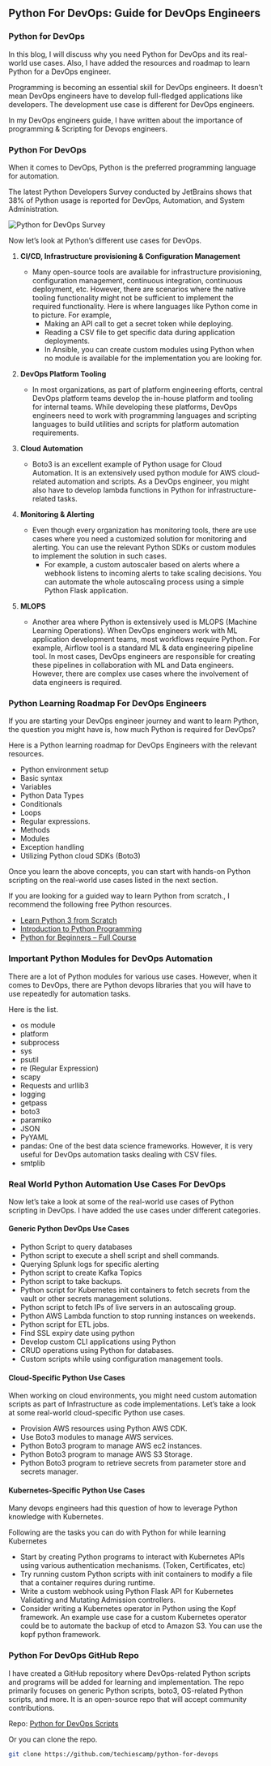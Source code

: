 ## Python For DevOps: Guide for DevOps Engineers

### Python for DevOps

In this blog, I will discuss why you need Python for DevOps and its real-world use cases. Also, I have added the resources and roadmap to learn Python for a DevOps engineer.

Programming is becoming an essential skill for DevOps engineers. It doesn’t mean DevOps engineers have to develop full-fledged applications like developers. The development use case is different for DevOps engineers.

In my DevOps engineers guide, I have written about the importance of programming & Scripting for Devops engineers.

### Python For DevOps

When it comes to DevOps, Python is the preferred programming language for automation.

The latest Python Developers Survey conducted by JetBrains shows that 38% of Python usage is reported for DevOps, Automation, and System Administration.

![Python for DevOps Survey](link-to-survey-image)

Now let’s look at Python’s different use cases for DevOps.

1. **CI/CD, Infrastructure provisioning & Configuration Management**
   - Many open-source tools are available for infrastructure provisioning, configuration management, continuous integration, continuous deployment, etc. However, there are scenarios where the native tooling functionality might not be sufficient to implement the required functionality. Here is where languages like Python come in to picture. For example,
     - Making an API call to get a secret token while deploying.
     - Reading a CSV file to get specific data during application deployments.
     - In Ansible, you can create custom modules using Python when no module is available for the implementation you are looking for.

2. **DevOps Platform Tooling**
   - In most organizations, as part of platform engineering efforts, central DevOps platform teams develop the in-house platform and tooling for internal teams. While developing these platforms, DevOps engineers need to work with programming languages and scripting languages to build utilities and scripts for platform automation requirements.

3. **Cloud Automation**
   - Boto3 is an excellent example of Python usage for Cloud Automation. It is an extensively used python module for AWS cloud-related automation and scripts. As a DevOps engineer, you might also have to develop lambda functions in Python for infrastructure-related tasks.

4. **Monitoring & Alerting**
   - Even though every organization has monitoring tools, there are use cases where you need a customized solution for monitoring and alerting. You can use the relevant Python SDKs or custom modules to implement the solution in such cases.
     - For example, a custom autoscaler based on alerts where a webhook listens to incoming alerts to take scaling decisions. You can automate the whole autoscaling process using a simple Python Flask application.

5. **MLOPS**
   - Another area where Python is extensively used is MLOPS (Machine Learning Operations). When DevOps engineers work with ML application development teams, most workflows require Python. For example, Airflow tool is a standard ML & data engineering pipeline tool. In most cases, DevOps engineers are responsible for creating these pipelines in collaboration with ML and Data engineers. However, there are complex use cases where the involvement of data engineers is required.

### Python Learning Roadmap For DevOps Engineers

If you are starting your DevOps engineer journey and want to learn Python, the question you might have is, how much Python is required for DevOps?

Here is a Python learning roadmap for DevOps Engineers with the relevant resources.

- Python environment setup
- Basic syntax
- Variables
- Python Data Types
- Conditionals
- Loops
- Regular expressions.
- Methods
- Modules
- Exception handling
- Utilizing Python cloud SDKs (Boto3)

Once you learn the above concepts, you can start with hands-on Python scripting on the real-world use cases listed in the next section.

If you are looking for a guided way to learn Python from scratch., I recommend the following free Python resources.

- [Learn Python 3 from Scratch](link-to-learn-python-course)
- [Introduction to Python Programming](link-to-intro-python-course)
- [Python for Beginners – Full Course](link-to-python-beginners-course)

### Important Python Modules for DevOps Automation

There are a lot of Python modules for various use cases. However, when it comes to DevOps, there are Python devops libraries that you will have to use repeatedly for automation tasks.

Here is the list.

- os module
- platform
- subprocess
- sys
- psutil
- re (Regular Expression)
- scapy
- Requests and urllib3
- logging
- getpass
- boto3
- paramiko
- JSON
- PyYAML
- pandas: One of the best data science frameworks. However, it is very useful for DevOps automation tasks dealing with CSV files.
- smtplib

### Real World Python Automation Use Cases For DevOps

Now let’s take a look at some of the real-world use cases of Python scripting in DevOps. I have added the use cases under different categories.

#### Generic Python DevOps Use Cases

- Python Script to query databases
- Python script to execute a shell script and shell commands.
- Querying Splunk logs for specific alerting
- Python script to create Kafka Topics
- Python script to take backups.
- Python script for Kubernetes init containers to fetch secrets from the vault or other secrets management solutions.
- Python script to fetch IPs of live servers in an autoscaling group.
- Python AWS Lambda function to stop running instances on weekends.
- Python script for ETL jobs.
- Find SSL expiry date using python
- Develop custom CLI applications using Python
- CRUD operations using Python for databases.
- Custom scripts while using configuration management tools.

#### Cloud-Specific Python Use Cases

When working on cloud environments, you might need custom automation scripts as part of Infrastructure as code implementations. Let’s take a look at some real-world cloud-specific Python use cases.

- Provision AWS resources using Python AWS CDK.
- Use Boto3 modules to manage AWS services.
- Python Boto3 program to manage AWS ec2 instances.
- Python Boto3 program to manage AWS S3 Storage.
- Python Boto3 program to retrieve secrets from parameter store and secrets manager.

#### Kubernetes-Specific Python Use Cases

Many devops engineers had this question of how to leverage Python knowledge with Kubernetes.

Following are the tasks you can do with Python for while learning Kubernetes

- Start by creating Python programs to interact with Kubernetes APIs using various authentication mechanisms. (Token, Certificates, etc)
- Try running custom Python scripts with init containers to modify a file that a container requires during runtime.
- Write a custom webhook using Python Flask API for Kubernetes Validating and Mutating Admission controllers.
- Consider writing a Kubernetes operator in Python using the Kopf framework. An example use case for a custom Kubernetes operator could be to automate the backup of etcd to Amazon S3. You can use the kopf python framework.

### Python For DevOps GitHub Repo

I have created a GitHub repository where DevOps-related Python scripts and programs will be added for learning and implementation. The repo primarily focuses on generic Python scripts, boto3, OS-related Python scripts, and more. It is an open-source repo that will accept community contributions.

Repo: [Python for DevOps Scripts](https://github.com/techiescamp/python-for-devops)

Or you can clone the repo.

```bash
git clone https://github.com/techiescamp/python-for-devops

